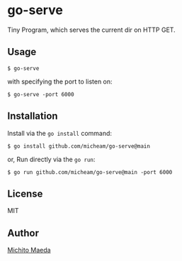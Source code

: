 # go-serve
Tiny Program, which serves the current dir on HTTP GET.

## Usage

    $ go-serve

with specifying the port to listen on:

    $ go-serve -port 6000

## Installation
Install via the `go install` command:

    $ go install github.com/micheam/go-serve@main

or, Run directly via the `go run`:

    $ go run github.com/micheam/go-serve@main -port 6000

## License
MIT

## Author
[Michito Maeda](https://github.com/micheam)
